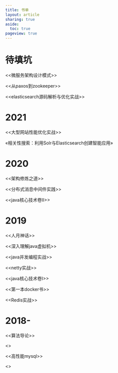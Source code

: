 ```yaml
---
title: 书单    
layout: article
sharing: true
aside:
  toc: true
pageview: true
---
```


# 待填坑

<<微服务架构设计模式>>

<<从paxos到zookeeper>>

<<elasticsearch源码解析与优化实战>>

# 2021


<<大型网站性能优化实战>>

«相关性搜索：利用Solr与Elasticsearch创建智能应用»

# 2020

<<架构修炼之道>>

<<分布式消息中间件实践>>

<<java核心技术卷II>>

# 2019

<<人月神话>>

<<深入理解java虚拟机>>

<<java并发编程实战>>

<<netty实战>>

<<java核心技术卷I>>

<<第一本docker书>>

<<Redis实战>>


# 2018-

<<算法导论>>

<<Effective Java>>

<<高性能mysql>>

<<Thinking In Java>>